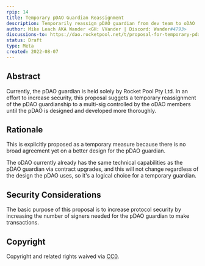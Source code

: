 ```yaml
---
rpip: 14
title: Temporary pDAO Guardian Reassignment
description: Temporarily reassign pDAO guardian from dev team to oDAO
author: Mike Leach AKA Wander <GH: VVander | Discord: Wander#4793>
discussions-to: https://dao.rocketpool.net/t/proposal-for-temporary-pdao-guardian-reassignment/1024
status: Draft
type: Meta
created: 2022-08-07
---
```


## Abstract

Currently, the pDAO guardian is held solely by Rocket Pool Pty Ltd. In an effort to increase security, this proposal suggets a temporary reassignment of the pDAO guardianship to a multi-sig controlled by the oDAO members until the pDAO is designed and developed more thoroughly.

## Rationale
This is explicitly proposed as a temporary measure because there is no broad agreement yet on a better design for the pDAO guardian. 

The oDAO currently already has the same technical capabilities as the pDAO guardian via contract upgrades, and this will not change regardless of the design the pDAO uses, so it's a logical choice for a temporary guardian.

## Security Considerations
The basic purpose of this proposal is to increase protocol security by increasing the number of signers needed for the pDAO guardian to make transactions.

## Copyright
Copyright and related rights waived via [CC0](https://creativecommons.org/publicdomain/zero/1.0/).
